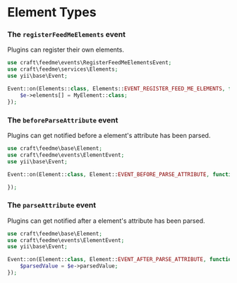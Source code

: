 # Element Types

### The `registerFeedMeElements` event
Plugins can register their own elements.

```php
use craft\feedme\events\RegisterFeedMeElementsEvent;
use craft\feedme\services\Elements;
use yii\base\Event;

Event::on(Elements::class, Elements::EVENT_REGISTER_FEED_ME_ELEMENTS, function(RegisterFeedMeElementsEvent $e) {
    $e->elements[] = MyElement::class;
});
```

### The `beforeParseAttribute` event
Plugins can get notified before a element's attribute has been parsed.

```php
use craft\feedme\base\Element;
use craft\feedme\events\ElementEvent;
use yii\base\Event;

Event::on(Element::class, Element::EVENT_BEFORE_PARSE_ATTRIBUTE, function(ElementEvent $e) {

});
```

### The `parseAttribute` event
Plugins can get notified after a element's attribute has been parsed.

```php
use craft\feedme\base\Element;
use craft\feedme\events\ElementEvent;
use yii\base\Event;

Event::on(Element::class, Element::EVENT_AFTER_PARSE_ATTRIBUTE, function(ElementEvent $e) {
    $parsedValue = $e->parsedValue;
});
```
